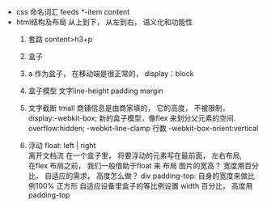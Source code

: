 - css 命名词汇
  feeds *-item content
- html结构及布局
从上到下， 从左到右， 语义化和功能性 
  1. 套路
  content>h3+p
  2. 盒子
  3. a 作为盒子， 在移动端是很正常的， 
  display：block
  4. 盒子模型 
  文字line-height padding  margin
  5. 文字截断
  tmall 商铺信息是由商家填的， 它的高度， 不被限制， 
  display:-webkit-box; 新的盒子模型，像flex 来划分父元素的空间.
  overflow:hidden;
  -webkit-line-clamp 行数
  -webkit-box-orient:vertical

  6. 浮动 float: left | right  
  离开文档流
  在一个盒子里， 将要浮动的元素写在最前面， 
  左右布局,  
  在flex 布局之前， 我们一般借助于float 来
  布局
  图片的宽高？ 宽度用百分比， 自适应的需求， 
  高度怎么做？ div padding-top: 自身的宽度来做比例100%   正方形
  自适应设备里盒子的等比例设置 width 百分比， 
  高度用padding-top
